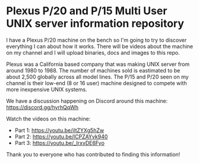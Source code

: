 # Plexus P/20 and P/15 Multi User UNIX server information repository 

I have a Plexus P/20 machine on the bench so I'm going to try to discover everything I can about how it works. There will be videos about the machine on my channel and I will upload binaries, docs and images to this repo.

Plexus was a California based company that was making UNIX server from around 1980 to 1988. The number of machines sold is eastimated to be about 2,500 globally across all model lines. The P/15 and P/20 seen on my channel is their low-end (8 or 16 user) machine designed to compete with more inexpensive UNIX systems. 

We have a discussion happening on Discord around this machine: https://discord.gg/hyrhQqWh

Watch the videos on this machine:
- Part 1: https://youtu.be/iltZYXg5hZw
- Part 2: https://youtu.be/lCPZAYvk940
- Part 3: https://youtu.be/_IrxvDE6Fyo

Thank you to everyone who has contributed to finding this information!
